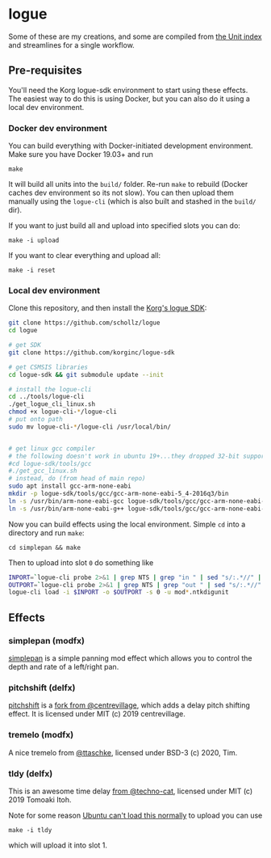 # logue

Some of these are my creations, and some are compiled from [the Unit index](https://korginc.github.io/logue-sdk/unit-index/) and streamlines for a single workflow.

## Pre-requisites

You'll need the Korg logue-sdk environment to start using these effects. The easiest way to do this is using Docker, but you can also do it using a local dev environment.

### Docker dev environment

You can build everything with Docker-initiated development environment. Make sure you have Docker 19.03+ and run

```
make
```

It will build all units into the `build/` folder. Re-run `make` to rebuild (Docker caches dev environment so its not slow). You can then upload them manually using the `logue-cli` (which is also built and stashed in the `build/` dir).

If you want to just build all and upload into specified slots you can do:

```
make -i upload
```

If you want to clear everything and upload all:

```
make -i reset
```

### Local dev environment 

Clone this repository, and then install the [Korg's logue SDK](https://github.com/korginc/logue-sdk):

```bash
git clone https://github.com/schollz/logue
cd logue 

# get SDK
git clone https://github.com/korginc/logue-sdk

# get CSMSIS libraries
cd logue-sdk && git submodule update --init

# install the logue-cli
cd ../tools/logue-cli
./get_logue_cli_linux.sh
chmod +x logue-cli-*/logue-cli
# put onto path
sudo mv logue-cli-*/logue-cli /usr/local/bin/


# get linux gcc compiler
# the following doesn't work in ubuntu 19+...they dropped 32-bit support
#cd logue-sdk/tools/gcc
#./get_gcc_linux.sh
# instead, do (from head of main repo)
sudo apt install gcc-arm-none-eabi
mkdir -p logue-sdk/tools/gcc/gcc-arm-none-eabi-5_4-2016q3/bin
ln -s /usr/bin/arm-none-eabi-gcc logue-sdk/tools/gcc/gcc-arm-none-eabi-5_4-2016q3/bin/arm-none-eabi-gcc
ln -s /usr/bin/arm-none-eabi-g++ logue-sdk/tools/gcc/gcc-arm-none-eabi-5_4-2016q3/bin/arm-none-eabi-g++
```

Now you can build effects using the local environment. Simple `cd` into a directory and run `make`:

```
cd simplepan && make
```

Then to upload into slot `0` do something like 

```bash
INPORT=`logue-cli probe 2>&1 | grep NTS | grep "in " | sed "s/:.*//" | sed "s/in //" | sed 's/^ *//g'`
OUTPORT=`logue-cli probe 2>&1 | grep NTS | grep "out " | sed "s/:.*//" | sed "s/out //" | sed 's/^ *//g'`
logue-cli load -i $INPORT -o $OUTPORT -s 0 -u mod*.ntkdigunit
```

## Effects

### simplepan (modfx)

[simplepan](https://github.com/schollz/logue/tree/master/simplepan) is a simple panning mod effect which allows you to control the depth and rate of a left/right pan.

### pitchshift (delfx)

[pitchshift](https://github.com/schollz/logue/tree/master/pitchshift) is a [fork from @centrevillage](https://github.com/centrevillage/cv_logue), which adds a delay pitch shifting effect. It is licensed under MIT (c) 2019 centrevillage.

### tremelo (modfx)

A nice tremelo from [@ttaschke](https://github.com/ttaschke/tremoxd), licensed under BSD-3 (c) 2020, Tim.

### tldy (delfx)

This is an awesome time delay [from @techno-cat](https://github.com/techno-cat/logue-user-delfx-tdly), licensed under MIT (c) 2019 Tomoaki Itoh.

Note for some reason [Ubuntu can't load this normally](https://github.com/korginc/logue-sdk/issues/37#issuecomment-627982850) to upload you can use

	make -i tldy

which will upload it into slot 1.
